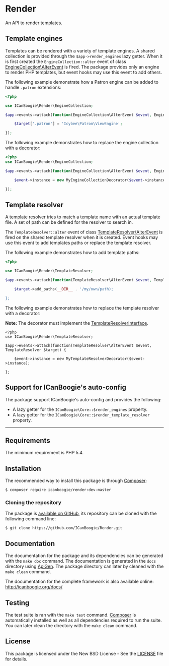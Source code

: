 # Render

An API to render templates.





## Template engines

Templates can be rendered with a variety of template engines. A shared collection is
provided through the `$app->render_engines` lazy getter. When it is first created the
`EngineCollection::alter` event of class [EngineCollection\AlterEvent][] is fired. The package
provides only an engine to render PHP templates, but event hooks may use this event to add others.

The following example demonstrate how a Patron engine can be added to handle `.patron` extensions:

```php
<?php

use ICanBoogie\Render\EngineCollection;

$app->events->attach(function(EngineCollection\AlterEvent $event, EngineCollection $target) {

	$target['.patron'] = 'Icybee\Patron\ViewEngine';

});
```

The following example demonstrates how to replace the engine collection with a decorator:

```php
<?php
use ICanBoogie\Render\EngineCollection;

$app->events->attach(function(EngineCollection\AlterEvent $event, EngineCollection $target) {

	$event->instance = new MyEngineCollectionDecorator($event->instance);

});
```





## Template resolver

A template resolver tries to match a template name with an actual template file. A set of path
can be defined for the resolver to search in.

The `TemplateResolver::alter` event of class [TemplateResolver\AlterEvent][] is fired on the 
shared template resolver when it is created. Event hooks may use this event to add templates paths
or replace the template resolver.

The following example demonstrates how to add template paths:

```php
<?php

use ICanBoogie\Render\TemplateResolver;

$app->events->attach(function(TemplateResolver\AlterEvent $event, TemplateResolver $target) {

	$target->add_paths(__DIR__ . '/my/own/path);

};
```

The following example demonstrates how to replace the template resolver with a decorator:

**Note:** The decorator must implement the [TemplateResolverInterface][].

```
<?php
use ICanBoogie\Render\TemplateResolver;

$app->events->attach(function(TemplateResolver\AlterEvent $event, TemplateResolver $target) {

	$event->instance = new MyTemplateResolverDecorator($event->instance);

};
```




## Support for ICanBoogie's auto-config

The package support ICanBoogie's auto-config and provides the following:

- A lazy getter for the `ICanBoogie\Core::$render_engines` property.
- A lazy getter for the `ICanBoogie\Core::$render_template_resolver` property.





----------





## Requirements

The minimum requirement is PHP 5.4.





## Installation

The recommended way to install this package is through [Composer](http://getcomposer.org/):

```
$ composer require icanboogie/render:dev-master
```





### Cloning the repository

The package is [available on GitHub](https://github.com/ICanBoogie/Render), its repository can be
cloned with the following command line:

	$ git clone https://github.com/ICanBoogie/Render.git





## Documentation

The documentation for the package and its dependencies can be generated with the `make doc`
command. The documentation is generated in the `docs` directory using [ApiGen](http://apigen.org/).
The package directory can later by cleaned with the `make clean` command.

The documentation for the complete framework is also available online: <http://icanboogie.org/docs/> 





## Testing

The test suite is ran with the `make test` command. [Composer](http://getcomposer.org/) is
automatically installed as well as all dependencies required to run the suite. You can later
clean the directory with the `make clean` command.





## License

This package is licensed under the New BSD License - See the [LICENSE](LICENSE) file for details.





[EngineCollection\AlterEvent]: http://icanboogie.org/docs/namespace-ICanBoogie.Render.EngineCollection.AlterEvent.html
[TemplateResolver\AlterEvent]: http://icanboogie.org/docs/namespace-ICanBoogie.Render.TemplateResolver.AlterEvent.html
[TemplateResolverInterface]: http://icanboogie.org/docs/namespace-ICanBoogie.Render.TemplateResolverInterface.AlterEvent.html
